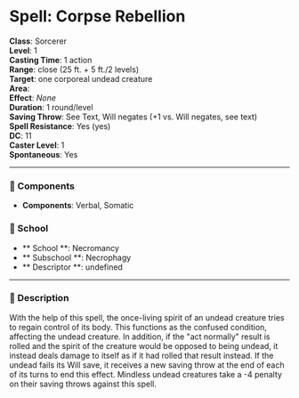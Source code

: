 
# Spell: Corpse Rebellion
**Class**: Sorcerer  
**Level**: 1  
**Casting Time**: 1 action  
**Range**: close  (25 ft. + 5 ft./2 levels)  
**Target**: one corporeal undead creature  
**Area**:   
**Effect**: _None_  
**Duration**: 1 round/level  
**Saving Throw**: See Text, Will negates (+1 vs. Will negates, see text)  
**Spell Resistance**: Yes (yes)  
**DC**: 11  
**Caster Level**: 1  
**Spontaneous**: Yes

---

### 🔮 Components
- **Components**: Verbal, Somatic

### 🏫 School
- ** School **: Necromancy
- ** Subschool **: Necrophagy
- ** Descriptor **: undefined
---

### 📜 Description
With the help of this spell, the once-living spirit of an undead creature tries to regain control of its body. This functions as the confused condition, affecting the undead creature. In addition, if the "act normally" result is rolled and the spirit of the creature would be opposed to being undead, it instead deals damage to itself as if it had rolled that result instead. If the undead fails its Will save, it receives a new saving throw at the end of each of its turns to end this effect. Mindless undead creatures take a -4 penalty on their saving throws against this spell.
